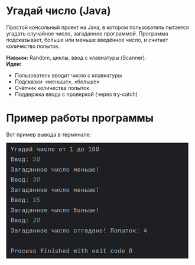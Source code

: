 # Угадай число (Java)
Простой консольный проект на Java, в котором пользователь пытается угадать случайное число, загаданное программой. Программа подсказывает, больше или меньше введённое число, и считает количество попыток.

**Навыки:** Random, циклы, ввод с клавиатуры (Scanner).  
**Идеи:**
- Пользователь вводит число с клавиатуры
- Подсказки: «меньше», «больше»
- Счётчик количества попыток
- Поддержка ввода с проверкой (через try-catch)

# Пример работы программы

Вот пример вывода в терминале:

![Скриншот терминала](src/resources/images/GuessTheNumberr-terminal.png)

